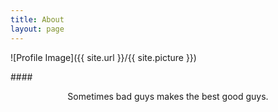 ```yaml
---
title: About
layout: page
---
```

![Profile Image]({{ site.url }}/{{ site.picture }})  
  
  
  
  
####<center>Sometimes bad guys makes the best good guys.</center>
